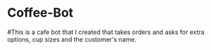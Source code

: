 # Coffee-Bot
#This is a cafe bot that I created that takes orders and asks for extra options, cup sizes and the customer's name.
